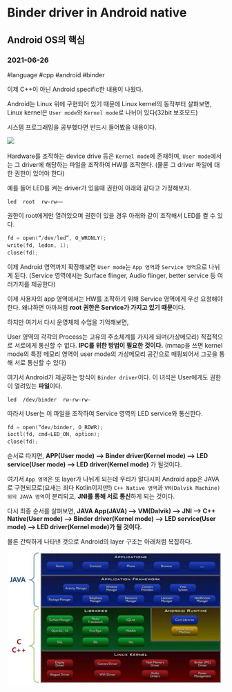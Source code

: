 # Binder driver in Android native
## Android OS의 핵심
### 2021-06-26
#language  #cpp #android #binder

이제 C++이 아닌 Android specific한 내용이 나왔다.

Android는 Linux 위에 구현되어 있기 때문에 Linux kernel의 동작부터 살펴보면,
Linux kernel은 `User mode`와 `Kernel mode`로 나뉘어 있다(32bit 보호모드)

시스템 프로그래밍을 공부했다면 반드시 들어봤을 내용이다.

![](Binder%20driver%20in%20Android%20native/%E1%84%83%E1%85%A1%E1%84%8B%E1%85%AE%E1%86%AB%E1%84%85%E1%85%A9%E1%84%83%E1%85%B3.jpeg.jpg)

Hardware를 조작하는 device drive 등은 `Kernel mode`에 존재하며,
`User mode`에서는 그 driver에 해당하는 파일을 조작하여 HW를 조작한다.
(물론 그 driver 파일에 대한 권한이 있어야 한다)

예를 들어 LED를 켜는 driver가 있을때 권한이 아래와 같다고 가정해보자.
```
led  root  rw-rw——
```

권한이 root에게만 열려있으며 권한이 있을 경우 아래와 같이 조작해서 LED를 켤 수 있다.
```c
fd = open(“/dev/led”, O_WRONLY);
write(fd, ledon, 1);
close(fd);
```

이제 Android 영역까지 확장해보면 `User mode`는 `App 영역`과 `Service 영역`으로 나뉘게 된다.
(Service 영역에서는 Surface flinger, Audio flinger, better service 등 여러가지를 제공한다)

이제 사용자의 app 영역에서는 HW를 조작하기 위해 Service 영역에게 우선 요청해야 한다.
왜냐하면 아까처럼 **root 권한은 Service가 가지고 있기 때문**이다.

하지만 여기서 다시 운영체제 수업을 기억해보면,

User 영역의 각각의 Process는 고유의 주소체계를 가지게 되며(가상메모리) 직접적으로 서로에게 통신할 수 없다.
**IPC를 위한 방법이 필요한 것이다.**
(mmap을 쓰면 kernel mode의 특정 메모리 영역이 user mode의 가상메모리 공간으로 매핑되어서 그곳을 통해 서로 통신할 수 있다)

여기서 Android가 제공하는 방식이 `Binder driver`이다.
이 녀석은 User에게도 권한이 열려있는 **파일**이다.
```
led  /dev/binder  rw-rw-rw-
```

따라서 User는 이 파일을 조작하여 Service 영역의 LED service와 통신한다.

```c
fd = open(“dev/binder, O_RDWR);
ioctl(fd, cmd=LED_ON, option);
close(fd);
```

순서로 따지면,
**APP(User mode) ——> Binder driver(Kernel mode) ——> LED service(User mode) ——> LED driver(Kernel mode)**
가 될것이다.

여기서 `App 영역`은 또 layer가 나뉘게 되는데 우리가 알다시피 Android app은 JAVA로 구현되므로(요새는 죄다 Kotlin이지만!)
`C++ Native 영역`과 `VM(Dalvik Machine) 위의 JAVA 영역`이 분리되고, **JNI를 통해 서로 통신**하게 되는 것이다.

다시 최종 순서를 살펴보면,
**JAVA App(JAVA) ——> VM(Dalvik) ——> JNI ——> C++ Native(User mode) ——> Binder driver(Kernel mode) ——> LED service(User mode) ——> LED driver(Kernel mode)가 될 것이다.**

물론 간략하게 나타낸 것으로 Android의 layer 구조는 아래처럼 복잡하다. 

![](Binder%20driver%20in%20Android%20native/1302280253750484.jpg)